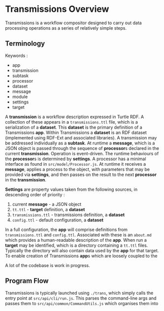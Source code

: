 # Transmissions Overview

Transmissions is a workflow compositor designed to carry out data processing operations as a series of relatively simple steps.

## Terminology

Keywords :

- app
- transmission
- subtask
- processor
- dataset
- message
- module
- settings
- target

A **transmission** is a workflow description expressed in Turtle RDF. A collection of these appears in a `transmissions.ttl` file, which is a serialization of a **dataset**. This **dataset** is the primary definition of a Transmissions **app**. Within Transmissions a **dataset** is an RDF dataset (implemented using RDF-Ext and associated libraries). A transmission may be addressed individually as a **subtask**. At runtime a **message**, which is a JSON object is passed through the sequence of **processor**s declared in the current **transmission**. Operation is event-driven. The runtime behaviours of the **processor**s is determined by **settings**. A processor has a minimal interface as found in `src/model/Processor.js`. At runtime it receives a **message**, applies a process to the object, with parameters that may be provided via **settings**, and then passes on the result to the next **processor** in the **transmission**.

**Settings** are property values taken from the following sources, in descending order of priority :

1. current **message** - a JSON object
2. `tt.ttl` - **target** definition, a **dataset**
3. `transmissions.ttl` - transmissions definition, a **dataset**
4. `config.ttl` - default configuration, a **dataset**

In a full configuration, the **app** will comprise definitions from `transmissions.ttl` and `config.ttl`. Associated with these is an `about.md` which provides a human-readable description of the **app**. When run a **target** may be identified, which is a directory containing a `tt.ttl` files. Typically the directory will also contain data used by the **app** for that target. To enable creation of Transmissions **app**s which are loosely coupled to the

A lot of the codebase is work in progress.

## Program Flow

Transmissions is typically launched using `./trans`, which simply calls the entry point at `src/api/cli/run.js`. This parses the command-line args and passes them to `src/api/common/CommandUtils.js` which organises them into
